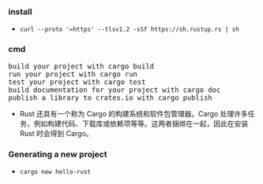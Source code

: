 ### install
+ `curl --proto '=https' --tlsv1.2 -sSf https://sh.rustup.rs | sh`

### cmd
<pre>
build your project with cargo build
run your project with cargo run
test your project with cargo test
build documentation for your project with cargo doc
publish a library to crates.io with cargo publish
</pre>

+ Rust 还具有一个称为 Cargo 的构建系统和软件包管理器。Cargo 处理许多任务，例如构建代码、下载库或依赖项等等。这两者捆绑在一起，因此在安装 Rust 时会得到 Cargo。

### Generating a new project

+ `cargo new hello-rust`

